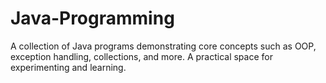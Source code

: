# Java-Programming
A collection of Java programs demonstrating core concepts such as OOP, exception handling, collections, and more. A practical space for experimenting and learning.

